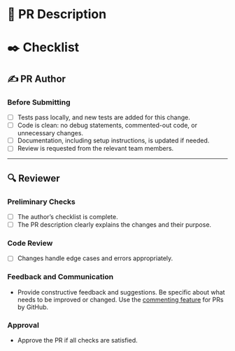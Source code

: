 # 📄 PR Description
<!--
Provide an overview of the changes and their purpose. Highlight any problems solved or improvements made. Include links to issues or tickets if applicable.
-->

# ✒️ Checklist

## ✍️ PR Author

### Before Submitting
- [ ] Tests pass locally, and new tests are added for this change.
- [ ] Code is clean: no debug statements, commented-out code, or unnecessary changes.
- [ ] Documentation, including setup instructions, is updated if needed.
- [ ] Review is requested from the relevant team members.

---

## 🔍 Reviewer

### Preliminary Checks
- [ ] The author’s checklist is complete.
- [ ] The PR description clearly explains the changes and their purpose.

### Code Review
- [ ] Changes handle edge cases and errors appropriately.

### Feedback and Communication
- Provide constructive feedback and suggestions. Be specific about what needs to be improved or changed.
  Use the [commenting feature](https://docs.github.com/de/pull-requests/collaborating-with-pull-requests/reviewing-changes-in-pull-requests/commenting-on-a-pull-request) for PRs by GitHub.

### Approval
- Approve the PR if all checks are satisfied.
